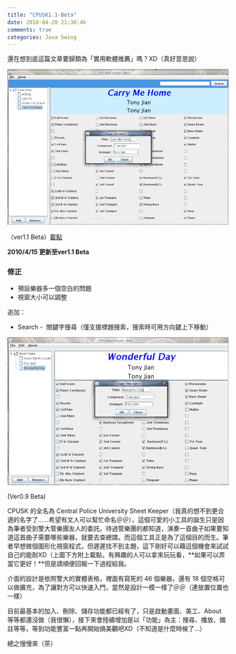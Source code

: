 ```yaml
---
title: "CPUSK1.1-Beta"
date: 2010-04-20 21:38:46
comments: true
categories: Java Swing
---
```


[cpusk]: http://www.cs.nctu.edu.tw/%7Ewhchien/CPUSK1.1-Beta.rar

還在想到底這篇文章要歸類為「實用軟體推薦」嗎？XD（真好意思說）

![](/images/cssula-blog/Screenshot-15.png)

（ver1.1 Beta）[載點][cpusk]

<!--more-->

**2010/4/15 更新至ver1.1 Beta**

### 修正

<ul>
	<li>預設樂器多一個空白的問題</li>
	<li>視窗大小可以調整</li>
</ul>

追加：

<ul>
	<li>Search -  關鍵字搜尋（僅支援標題搜索，搜索時可用方向鍵上下移動）</li>
</ul>

<!--nextpage-->

![](/images/cssula-blog/Screenshot-14.png)

(Ver0.9 Beta)

CPUSK 的全名為 Central Police University Sheet Keeper（我真的想不到更合適的名字了……希望有文人可以幫忙命名＠＠），這個可愛的小工具的誕生只是因為筆者受到警大管樂團友人的委託。待過管樂團的都知道，演奏一首曲子如果要知道這首曲子需要哪些樂器，就要去查總譜。而這個工具正是為了這個目的而生。筆者早想做個圖形化視窗程式，但遲遲找不到主題，這下剛好可以藉這個機會來試試自己的能耐XD（上圖下方附上載點，有興趣的人可以拿來玩玩看，**如果可以弄當它更好！**但是請順便回報一下過程給我。

介面的設計是依照警大的實體表格，裡面有寫死的 46 個樂器，還有 18 個空格可以做擴充，為了讓對方可以快速入門，當然是設計一模一樣了＠＠（連放置位置也一樣）

目前最基本的加入、刪除、儲存功能都已經有了，只是啟動畫面、美工、About 等等都還沒做（我很懶），接下來會陸續增加是以「功能」為主：搜尋、播放、備註等等，等到功能豐富一點再開始搞美觀吧XD（不知道是什麼時候了…）

總之慢慢來（茶）
